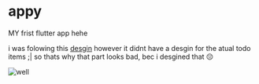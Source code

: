 # appy

MY frist flutter app hehe

i was folowing this [desgin](https://dribbble.com/shots/15794848--Done-Goals) however it didnt have a desgin for the atual todo items ;| so thats why that part looks bad, bec i desgined that 😔


![well](https://i.imgur.com/GmwLa5G.gif)
